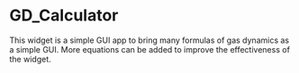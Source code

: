 # GD_Calculator
This widget is a simple GUI app to bring many formulas of gas dynamics as a simple GUI. 
More equations can be added to improve the effectiveness of the widget. 



